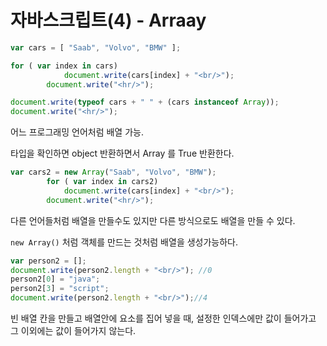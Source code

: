 

#  자바스크립트(4) - Arraay





```javascript
var cars = [ "Saab", "Volvo", "BMW" ];

for ( var index in cars)
			document.write(cars[index] + "<br/>");
		document.write("<hr/>");

document.write(typeof cars + " " + (cars instanceof Array));
document.write("<hr/>");
```



어느 프로그래밍 언어처럼 배열 가능.

타입을 확인하면 object 반환하면서 Array 를 True 반환한다.



```javascript
var cars2 = new Array("Saab", "Volvo", "BMW");
		for ( var index in cars2)
			document.write(cars[index] + "<br/>");
		document.write("<hr/>");
```



다른 언어들처럼 배열을 만들수도 있지만 다른 방식으로도 배열을 만들 수 있다.

`new Array()` 처럼 객체를 만드는 것처럼 배열을 생성가능하다.



```javascript
var person2 = [];
document.write(person2.length + "<br/>"); //0
person2[0] = "java";
person2[3] = "script";
document.write(person2.length + "<br/>");//4
```



빈 배열 칸을 만들고 배열안에 요소를 집어 넣을 때, 설정한 인덱스에만 값이 들어가고 그 이외에는 값이 들어가지 않는다.






